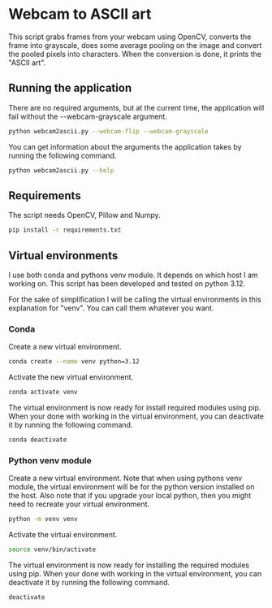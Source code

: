 # Webcam to ASCII art
This script grabs frames from your webcam using OpenCV, converts the frame into grayscale, does some average pooling on the image and convert the pooled pixels into characters.
When the conversion is done, it prints the "ASCII art".

## Running the application
There are no required arguments, but at the current time, the application will fail without the --webcam-grayscale argument.

``` bash
python webcam2ascii.py --webcam-flip --webcam-grayscale
```

You can get information about the arguments the application takes by running the following command.

``` bash
python webcam2ascii.py --help
```

## Requirements
The script needs OpenCV, Pillow and Numpy.

``` bash
pip install -r requirements.txt
```

## Virtual environments
I use both conda and pythons venv module. It depends on which host I am working on.
This script has been developed and tested on python 3.12.

For the sake of simplification I will be calling the virtual environments in this explanation for "venv". You can call them whatever you want.

### Conda
Create a new virtual environment.

``` bash
conda create --name venv python=3.12
```

Activate the new virtual environment.

``` bash
conda activate venv
```

The virtual environment is now ready for install required modules using pip.
When your done with working in the virtual environment, you can deactivate it by running the following command.

``` bash
conda deactivate
```

### Python venv module
Create a new virtual environment.
Note that when using pythons venv module, the virtual environment will be for the python version installed on the host.
Also note that if you upgrade your local python, then you might need to recreate your virtual environment.

``` bash
python -m venv venv
```

Activate the virtual environment.

``` bash
source venv/bin/activate
```

The virtual environment is now ready for installing the required modules using pip.
When your done with working in the virtual environment, you can deactivate it by running the following command.

``` bash
deactivate
```